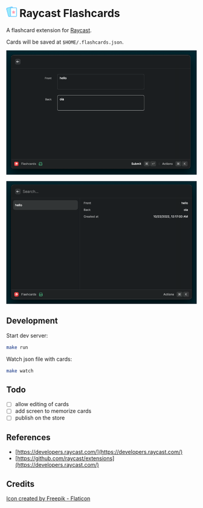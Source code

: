 # <img src="https://raw.githubusercontent.com/glaucocustodio/raycast-flashcards/master/assets/flashcard-icon.png" width="28" height="28"> Raycast Flashcards

A flashcard extension for [Raycast](https://www.raycast.com/).

Cards will be saved at `$HOME/.flashcards.json`.

![create.png](https://raw.githubusercontent.com/glaucocustodio/raycast-flashcards/master/create.png)

![list.png](https://raw.githubusercontent.com/glaucocustodio/raycast-flashcards/master/list.png)

## Development

Start dev server:
```sh
make run
```

Watch json file with cards:
```sh
make watch
```

## Todo

- [ ] allow editing of cards
- [ ] add screen to memorize cards
- [ ] publish on the store

## References

- [https://developers.raycast.com/](https://developers.raycast.com/)
- [https://github.com/raycast/extensions](https://developers.raycast.com/)

## Credits

[Icon created by Freepik - Flaticon](https://www.flaticon.com/free-icons/flash-cards)
